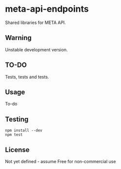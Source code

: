 # meta-api-endpoints

Shared libraries for META API.

## Warning
Unstable development version.

## TO-DO
Tests, tests and tests.

## Usage
To-do

## Testing
```
npm install --dev
npm test
```

## License
Not yet defined - assume Free for non-commercial use